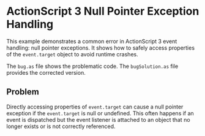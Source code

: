 # ActionScript 3 Null Pointer Exception Handling

This example demonstrates a common error in ActionScript 3 event handling: null pointer exceptions. It shows how to safely access properties of the `event.target` object to avoid runtime crashes. 

The `bug.as` file shows the problematic code. The `bugSolution.as` file provides the corrected version.

## Problem

Directly accessing properties of `event.target` can cause a null pointer exception if the `event.target` is null or undefined. This often happens if an event is dispatched but the event listener is attached to an object that no longer exists or is not correctly referenced.